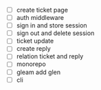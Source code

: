 - [ ] create ticket page
- [ ] auth middleware
- [ ] sign in and store session
- [ ] sign out and delete session
- [ ] ticket update
- [ ] create reply
- [ ] relation ticket and reply
- [ ] monorepo
- [ ] gleam add glen
- [ ] cli
